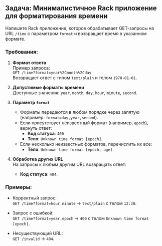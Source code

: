 ## Задача: Минималистичное Rack приложение для форматирования времени

Напишите Rack приложение, которое обрабатывает GET-запросы на URL `/time` с параметром `format` и возвращает время в указанном формате.

### Требования:
1. **Формат ответа**  
   Пример запроса:  
   `GET /time?format=year%2Cmonth%2Cday`  
   Возвращает ответ с типом `text/plain` и телом `1970-01-01`.

2. **Допустимые форматы времени**  
   Доступные значения: `year`, `month`, `day`, `hour`, `minute`, `second`.

3. **Параметр `format`**  
   - Форматы передаются в любом порядке через запятую (например: `format=day,year,second`).  
   - Если присутствует неизвестный формат (например, `epoch`), вернуть ответ:  
     - **Код статуса**: `400`  
     - **Тело**: `Unknown time format [epoch]`.  
   - Если несколько неизвестных форматов, перечислить их все:  
     - **Тело**: `Unknown time format [epoch, age]`.

4. **Обработка других URL**  
   На запросы к любым другим URL возвращать ответ:  
   - **Код статуса**: `404`.

### Примеры:
- Корректный запрос:  
  `GET /time?format=hour,minute` → `text/plain` с телом `12:30`.

- Запрос с ошибкой:  
  `GET /time?format=year,epoch` → `400` с телом `Unknown time format [epoch]`.

- Несуществующий URL:  
  `GET /invalid` → `404`.